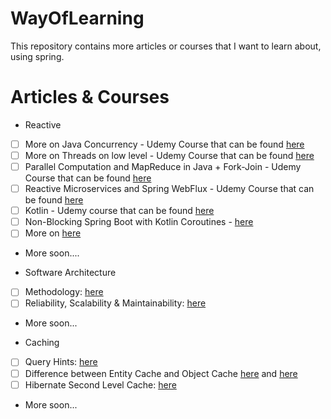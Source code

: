 # WayOfLearning
This repository contains more articles or courses that I want to learn about, using spring.

# Articles & Courses 

- Reactive
* [ ] More on Java Concurrency - Udemy Course that can be found [here](https://www.udemy.com/course/java-multithreading-and-parallel-programming-masterclass)
* [ ] More on Threads on low level - Udemy Course that can be found [here](https://udemy.com/course/java-multithreading-concurrency-performance-optimization)
* [ ] Parallel Computation and MapReduce in Java + Fork-Join - Udemy Course that can be found [here](https://udemy.com/course/multithreading-and-parallel-computing-in-java)
* [ ] Reactive Microservices and Spring WebFlux - Udemy Course that can be found [here](https://udemy.com/course/build-reactive-restful-apis-using-spring-boot-webflux)
* [ ] Kotlin - Udemy course that can be found [here](https://udemy.com/course/kotlin-for-java-developers/)
* [ ] Non-Blocking Spring Boot with Kotlin Coroutines - [here](https://www.baeldung.com/kotlin/spring-boot-kotlin-coroutines)
* [ ] More on [here](https://www.baeldung.com/kotlin/kotlin-overview)
* More soon....


- Software Architecture
* [ ] Methodology: [here](https://magdamiu.com/2021/02/22/software-architecture-methodology/)
* [ ] Reliability, Scalability & Maintainability: [here](https://magdamiu.com/2022/09/10/reliability-scalability-maintainability/)
* More soon...


- Caching
* [ ] Query Hints: [here](https://thorben-janssen.com/11-jpa-hibernate-query-hints-every-developer-know/)
* [ ] Difference between Entity Cache and Object Cache [here](https://stackoverflow.com/questions/70992625/hibernate-cache-vs-spring-cache) and [here](https://stackoverflow.com/questions/27925870/whats-difference-between-hibernate-caching-and-spring-framework-cache)
* [ ] Hibernate Second Level Cache: [here](https://www.baeldung.com/hibernate-second-level-cache)
* More soon...